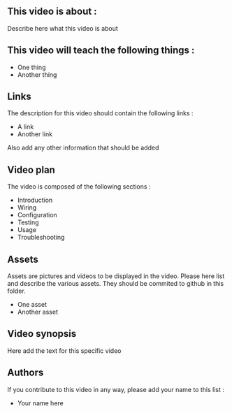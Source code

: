 ## This video is about : 

Describe here what this video is about

## This video will teach the following things : 

* One thing
* Another thing

## Links 

The description for this video should contain the following links : 

* A link
* Another link

Also add any other information that should be added

## Video plan

The video is composed of the following sections : 

* Introduction
* Wiring
* Configuration
* Testing
* Usage
* Troubleshooting

## Assets

Assets are pictures and videos to be displayed in the video.
Please here list and describe the various assets. They should be commited to github in this folder.

* One asset
* Another asset

## Video synopsis

Here add the text for this specific video

## Authors

If you contribute to this video in any way, please add your name to this list : 

* Your name here

